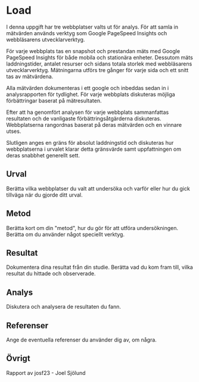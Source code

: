 Load
=======================


I denna uppgift har tre webbplatser valts ut för analys. För att samla in mätvärden används verktyg som Google PageSpeed Insights och webbläsarens utvecklarverktyg.

För varje webbplats tas en snapshot och prestandan mäts med Google PageSpeed Insights för både mobila och stationära enheter. Dessutom mäts laddningstider, antalet resurser och sidans totala storlek med webbläsarens utvecklarverktyg. Mätningarna utförs tre gånger för varje sida och ett snitt tas av mätvärdena.

Alla mätvärden dokumenteras i ett google och inbeddas sedan in i analysrapporten för tydlighet. För varje webbplats diskuteras möjliga förbättringar baserat på mätresultaten.

Efter att ha genomfört analysen för varje webbplats sammanfattas resultaten och de vanligaste förbättringsåtgärderna diskuteras. Webbplatserna rangordnas baserat på deras mätvärden och en vinnare utses.

Slutligen anges en gräns för absolut laddningstid och diskuteras hur webbplatserna i urvalet klarar detta gränsvärde samt uppfattningen om deras snabbhet generellt sett.

Urval
-----------------------

Berätta vilka webbplatser du valt att undersöka och varför eller hur du gick tillväga när du gjorde ditt urval.

Metod
-----------------------

Berätta kort om din "metod", hur du gör för att utföra undersökningen. Berätta om du använder något speciellt verktyg.

Resultat
-----------------------

Dokumentera dina resultat från din studie. Berätta vad du kom fram till, vilka resultat du hittade och observerade.

Analys
-----------------------

Diskutera och analysera de resultaten du fann.

Referenser
-----------------------

Ange de eventuella referenser du använder dig av, om några.

Övrigt
-----------------------

Rapport av josf23 - Joel Sjölund
